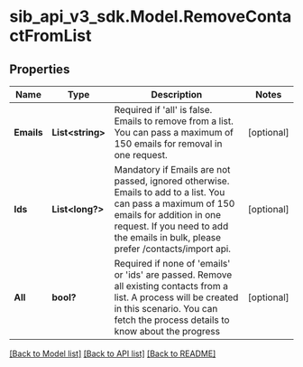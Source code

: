 # sib_api_v3_sdk.Model.RemoveContactFromList
## Properties

Name | Type | Description | Notes
------------ | ------------- | ------------- | -------------
**Emails** | **List&lt;string&gt;** | Required if &#39;all&#39; is false. Emails to remove from a list. You can pass a maximum of 150 emails for removal in one request. | [optional] 
**Ids** | **List&lt;long?&gt;** | Mandatory if Emails are not passed, ignored otherwise. Emails to add to a list. You can pass a maximum of 150 emails for addition in one request. If you need to add the emails in bulk, please prefer /contacts/import api. | [optional] 
**All** | **bool?** | Required if none of &#39;emails&#39; or &#39;ids&#39; are passed. Remove all existing contacts from a list.  A process will be created in this scenario. You can fetch the process details to know about the progress | [optional] 

[[Back to Model list]](../README.md#documentation-for-models) [[Back to API list]](../README.md#documentation-for-api-endpoints) [[Back to README]](../README.md)

